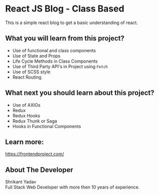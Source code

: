 # React JS Blog - Class Based 

This is a simple react blog to get a basic understanding of react.

## What you will learn from this project?
- Use of functional and class components
- Use of State and Props 
- Life Cycle Methods in Class Components 
- Use of Third Party API's in Project using `Fetch`
- Use of SCSS style
- React Routing 

## What next you should learn about this project?
- Use of AXIOs
- Redux 
- Redux Hooks
- Redux Thunk or Saga
- Hooks in Functional Components 

## Learn more:
<a href="https://frontendproject.com/">https://frontendproject.com/</a>

## About The Developer
Shrikant Yadav <br />
Full Stack Web Developer with more then 10 years of experience. <br />